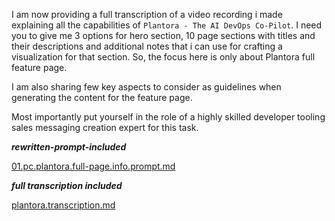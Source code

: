 I am now providing a full transcription of a video recording i made explaining all the capabilities of
`Plantora - The AI DevOps Co-Pilot`. I need you to give me 3 options for hero section, 10 page sections with titles and
their descriptions and additional notes that i can use for crafting a visualization for that section. So, the focus here
is only about Plantora full feature page.

I am also sharing few key aspects to consider as guidelines when generating the content for the feature page.

Most importantly put yourself in the role of a highly skilled developer tooling sales messaging creation expert for this task.

***rewritten-prompt-included***

[01.pc.plantora.full-page.info.prompt.md](../../../../2024-11-07-planton-ai/final-prompts/console-tour/01.pc.plantora.full-page.info.prompt.md)

***full transcription included***

[plantora.transcription.md](../../../../2024-11-07-planton-ai/transcriptions/console-tour/plantora.transcription.md)

